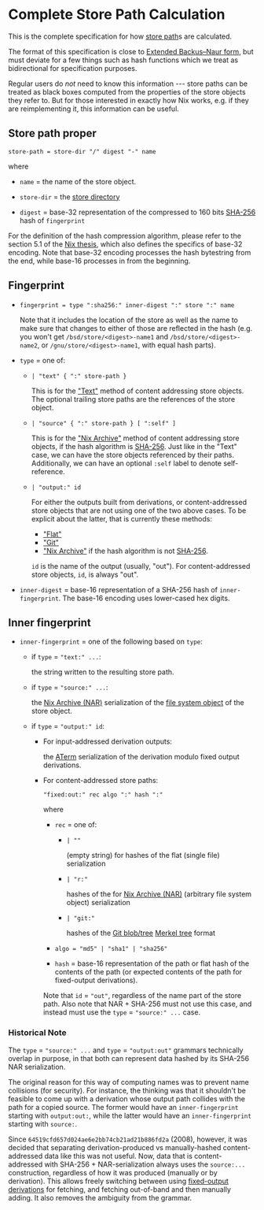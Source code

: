 # Complete Store Path Calculation

This is the complete specification for how [store path]s are calculated.

The format of this specification is close to [Extended Backus–Naur form](https://en.wikipedia.org/wiki/Extended_Backus%E2%80%93Naur_form), but must deviate for a few things such as hash functions which we treat as bidirectional for specification purposes.

Regular users do *not* need to know this information --- store paths can be treated as black boxes computed from the properties of the store objects they refer to.
But for those interested in exactly how Nix works, e.g. if they are reimplementing it, this information can be useful.

[store path]: @docroot@/store/store-path.md

## Store path proper

```ebnf
store-path = store-dir "/" digest "-" name
```
where

- `name` = the name of the store object.

- `store-dir` = the [store directory](@docroot@/store/store-path.md#store-directory)

- `digest` = base-32 representation of the compressed to 160 bits [SHA-256] hash of `fingerprint`

For the definition of the hash compression algorithm, please refer to the section 5.1 of
the [Nix thesis](https://edolstra.github.io/pubs/phd-thesis.pdf), which also defines the
specifics of base-32 encoding. Note that base-32 encoding processes the hash bytestring from
the end, while base-16 processes in from the beginning.

## Fingerprint

- ```ebnf
  fingerprint = type ":sha256:" inner-digest ":" store ":" name
  ```

  Note that it includes the location of the store as well as the name to make sure that changes to either of those are reflected in the hash
  (e.g. you won't get `/bsd/store/<digest>-name1` and `/bsd/store/<digest>-name2`, or `/gnu/store/<digest>-name1`, with equal hash parts).

- `type` = one of:

  - ```ebnf
    | "text" { ":" store-path }
    ```

    This is for the
    ["Text"](@docroot@/store/store-object/content-address.md#method-text)
    method of content addressing store objects.
    The optional trailing store paths are the references of the store object.

  - ```ebnf
    | "source" { ":" store-path } [ ":self" ]
    ```

    This is for the
    ["Nix Archive"](@docroot@/store/store-object/content-address.md#method-nix-archive)
    method of content addressing store objects,
    if the hash algorithm is [SHA-256].
    Just like in the "Text" case, we can have the store objects referenced by their paths.
    Additionally, we can have an optional `:self` label to denote self-reference.

  - ```ebnf
    | "output:" id
    ```

    For either the outputs built from derivations,
    or content-addressed store objects that are not using one of the two above cases.
    To be explicit about the latter, that is currently these methods:

    - ["Flat"](@docroot@/store/store-object/content-address.md#method-flat)
    - ["Git"](@docroot@/store/store-object/content-address.md#method-git)
    - ["Nix Archive"](@docroot@/store/store-object/content-address.md#method-nix-archive) if the hash algorithm is not [SHA-256].

    `id` is the name of the output (usually, "out").
    For content-addressed store objects, `id`, is always "out".

- `inner-digest` = base-16 representation of a SHA-256 hash of `inner-fingerprint`.
  The base-16 encoding uses lower-cased hex digits.

## Inner fingerprint

- `inner-fingerprint` = one of the following based on `type`:

  - if `type` = `"text:" ...`:

    the string written to the resulting store path.

  - if `type` = `"source:" ...`:

    the [Nix Archive (NAR)] serialization of the [file system object](@docroot@/store/file-system-object.md) of the store object.

  - if `type` = `"output:" id`:

    - For input-addressed derivation outputs:

      the [ATerm](@docroot@/protocols/derivation-aterm.md) serialization of the derivation modulo fixed output derivations.

    - For content-addressed store paths:

      ```ebnf
      "fixed:out:" rec algo ":" hash ":"
      ```

      where

      - `rec` = one of:

        - ```ebnf
          | ""
          ```
          (empty string) for hashes of the flat (single file) serialization

        - ```ebnf
          | "r:"
          ```
          hashes of the for [Nix Archive (NAR)] (arbitrary file system object) serialization

        - ```ebnf
          | "git:"
          ```
          hashes of the [Git blob/tree](https://git-scm.com/book/en/v2/Git-Internals-Git-Objects) [Merkel tree](https://en.wikipedia.org/wiki/Merkle_tree) format

      - ```ebnf
        algo = "md5" | "sha1" | "sha256"
        ```

      - `hash` = base-16 representation of the path or flat hash of the contents of the path (or expected contents of the path for fixed-output derivations).

      Note that `id` = `"out"`, regardless of the name part of the store path.
      Also note that NAR + SHA-256 must not use this case, and instead must use the `type` = `"source:" ...` case.

[Nix Archive (NAR)]: @docroot@/store/file-system-object/content-address.md#serial-nix-archive
[SHA-256]: https://en.m.wikipedia.org/wiki/SHA-256

### Historical Note

The `type` = `"source:" ...` and `type` = `"output:out"` grammars technically overlap in purpose,
in that both can represent data hashed by its SHA-256 NAR serialization.

The original reason for this way of computing names was to prevent name collisions (for security).
For instance, the thinking was that it shouldn't be feasible to come up with a derivation whose output path collides with the path for a copied source.
The former would have an `inner-fingerprint` starting with `output:out:`, while the latter would have an `inner-fingerprint` starting with `source:`.

Since `64519cfd657d024ae6e2bb74cb21ad21b886fd2a` (2008), however, it was decided that separating derivation-produced vs manually-hashed content-addressed data like this was not useful.
Now, data that is content-addressed with SHA-256 + NAR-serialization always uses the `source:...` construction, regardless of how it was produced (manually or by derivation).
This allows freely switching between using [fixed-output derivations](@docroot@/glossary.md#gloss-fixed-output-derivation) for fetching, and fetching out-of-band and then manually adding.
It also removes the ambiguity from the grammar.
